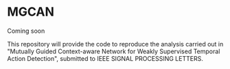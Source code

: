 # MGCAN 
Coming soon

This repository will provide the code to reproduce the analysis carried out in "Mutually Guided Context-aware Network for Weakly Supervised Temporal Action Detection", submitted to IEEE SIGNAL PROCESSING LETTERS. 

